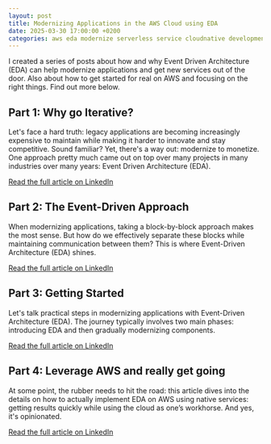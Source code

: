 ```yaml
---
layout: post
title: Modernizing Applications in the AWS Cloud using EDA
date: 2025-03-30 17:00:00 +0200
categories: aws eda modernize serverless service cloudnative development tech
---
```


I created a series of posts about how and why Event Driven Architecture (EDA) can help modernize applications and get new services out of the door. Also about how to get started for real on AWS and focusing on the right things. Find out more below.

## Part 1: Why go Iterative?

Let's face a hard truth: legacy applications are becoming increasingly expensive to maintain while making it harder to innovate and stay competitive. Sound familiar? Yet, there's a way out: modernize to monetize. One approach pretty much came out on top over many projects in many industries over many years: Event Driven Architecture (EDA). 

[Read the full article on LinkedIn](https://www.linkedin.com/pulse/modernizing-applications-aws-cloud-using-eda-part-1-rothbucher-x54ee/)

## Part 2: The Event-Driven Approach

When modernizing applications, taking a block-by-block approach makes the most sense. But how do we effectively separate these blocks while maintaining communication between them? This is where Event-Driven Architecture (EDA) shines.

[Read the full article on LinkedIn](https://www.linkedin.com/pulse/modernizing-applications-aws-cloud-using-eda-part-2-rothbucher-vbx9e/)

## Part 3: Getting Started

Let's talk practical steps in modernizing applications with Event-Driven Architecture (EDA). The journey typically involves two main phases: introducing EDA and then gradually modernizing components.

[Read the full article on LinkedIn](https://www.linkedin.com/pulse/modernizing-applications-aws-cloud-using-eda-part-3-rothbucher-5znke/)

## Part 4: Leverage AWS and really get going

At some point, the rubber needs to hit the road: this article dives into the details on how to actually implement EDA on AWS using native services: getting results quickly while using the cloud as one’s workhorse. And yes, it's opinionated.

[Read the full article on LinkedIn](https://www.linkedin.com/pulse/modernizing-applications-aws-cloud-using-eda-part-4-rothbucher-jklff/)

